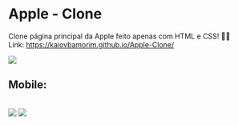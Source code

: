 # Apple - Clone
Clone página principal da Apple feito apenas com HTML e CSS! 🍎🔥
<br>
Link: https://kaiovbamorim.github.io/Apple-Clone/

<img src="https://user-images.githubusercontent.com/108599877/178340630-9a7aac97-ce86-4d6b-a4ad-6bf00cd12731.png">

<h2>Mobile:</h2>
<br>
<div style="display: inline">
  <img src="https://user-images.githubusercontent.com/108599877/178341517-e6cead5a-098b-41f2-bb15-abb4b814b8e4.png" width="calc(100%/2)">
  <img src="https://user-images.githubusercontent.com/108599877/178341584-5049fba4-9099-4afc-b8c2-ba729c0c6ca5.png" width="calc(100%/2)">
</div>
